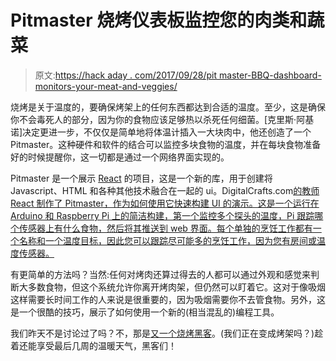 # Pitmaster 烧烤仪表板监控您的肉类和蔬菜

> 原文:[https://hack aday . com/2017/09/28/pit master-BBQ-dashboard-monitors-your-meat-and-veggies/](https://hackaday.com/2017/09/28/pitmaster-bbq-dashboard-monitors-your-meat-and-veggies/)

烧烤是关于温度的，要确保烤架上的任何东西都达到合适的温度。至少，这是确保你不会毒死人的部分，因为你的食物应该足够热以杀死任何细菌。[克里斯·阿基诺]决定更进一步，不仅仅是简单地将体温计插入一大块肉中，他还创造了一个 Pitmaster。这种硬件和软件的结合可以监控多块食物的温度，并在每块食物准备好的时候提醒你，这一切都是通过一个网络界面实现的。

Pitmaster 是一个展示 [React](https://en.wikipedia.org/wiki/React_(JavaScript_library)) 的项目，这是一个新的库，用于创建将 Javascript、HTML 和各种其他技术融合在一起的 ui。DigitalCrafts.com[的教师 React 制作了 Pitmaster，作为如何使用它快速构建 UI 的演示。这是一个运行在 Arduino 和 Raspberry Pi 上的简洁构建，第一个监控多个探头的温度，Pi 跟踪哪个传感器上有什么食物，然后将其推送到 web 界面。每个单独的烹饪工作都有一个名称和一个温度目标，因此您可以跟踪尽可能多的烹饪工作，因为您有房间或温度传感器。](https://www.digitalcrafts.com/)

有更简单的方法吗？当然:任何对烤肉还算过得去的人都可以通过外观和感觉来判断大多数食物，但这个系统允许你离开烤肉架，但仍然可以盯着它。这对于像吸烟这样需要长时间工作的人来说是很重要的，因为吸烟需要你不去管食物。另外，这是一个很酷的技巧，展示了如何使用一个新的(相当混乱的)编程工具。

我们昨天不是讨论过了吗？不，那是[又一个烧烤黑客](https://hackaday.com/2017/09/27/pid-controlled-charcoal-bbq-put-an-arduino-on-it/)。(我们正在变成烤架吗？)趁着还能享受最后几周的温暖天气，黑客们！